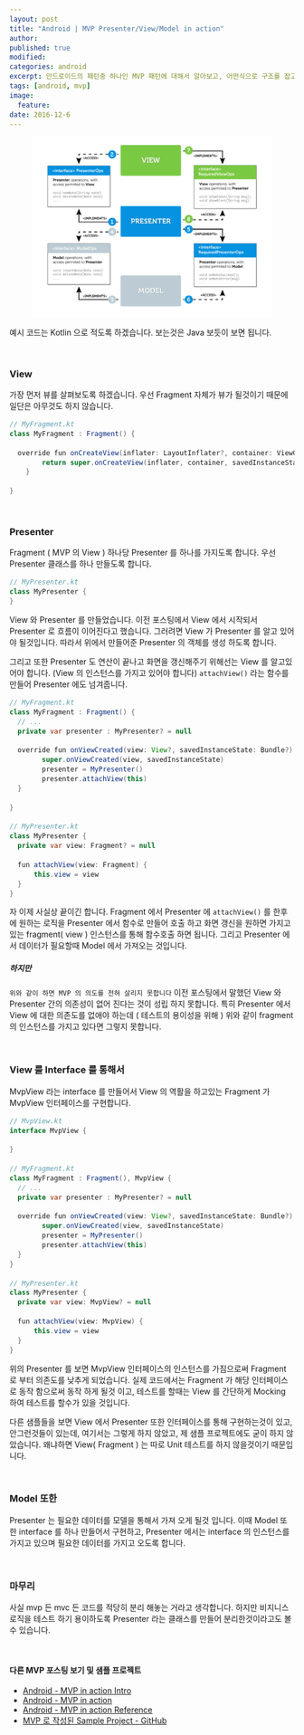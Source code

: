 ```yaml
---
layout: post
title: "Android | MVP Presenter/View/Model in action"
author:
published: true
modified:
categories: android
excerpt: 안드로이드의 패턴중 하나인 MVP 패턴에 대해서 알아보고, 어떤식으로 구조를 잡고 코드를 구현해 나가야 되는지 코드를 통해서 차근차근 살펴봅시다. 이번에는 Presenter/View/Model 에 관한 이야기 입니다.
tags: [android, mvp]
image:
  feature:
date: 2016-12-6
---
```

<figure>
	<img src="/images/posting_mvp/ig_mvp_01.png" alt="image">
</figure>

예시 코드는 Kotlin 으로 적도록 하겠습니다. 보는것은 Java 보듯이 보면 됩니다.

<br>

### View
가장 먼저 뷰를 살펴보도록 하겠습니다.
우선 Fragment 자체가 뷰가 될것이기 때문에 일단은 아무것도 하지 않습니다.

``` java
// MyFragment.kt
class MyFragment : Fragment() {

  override fun onCreateView(inflater: LayoutInflater?, container: ViewGroup?, savedInstanceState: Bundle?): View? {
        return super.onCreateView(inflater, container, savedInstanceState)
    }

}
```

<br>

### Presenter
Fragment ( MVP 의 View ) 하나당 Presenter 를 하나를 가지도록 합니다. 우선 Presenter 클래스를 하나 만들도록 합니다.

``` java
// MyPresenter.kt
class MyPresenter {
}
```

View 와 Presenter 를 만들었습니다. 이전 포스팅에서 View 에서 시작되서 Presenter 로 흐름이 이어진다고 했습니다. 그러려면 View 가 Presenter 를 알고 있어야 될것입니다. 따라서 위에서 만들어준 Presenter 의 객체를 생성 하도록 합니다.

그리고 또한 Presenter 도 연산이 끝나고 화면을 갱신해주기 위해선는 View 를 알고있어야 합니다. (View 의 인스턴스를 가지고 있어야 합니다) `attachView()` 라는 함수를 만들어 Presenter 에도 넘겨줍니다.

``` java
// MyFragment.kt
class MyFragment : Fragment() {
  // ...
  private var presenter : MyPresenter? = null

  override fun onViewCreated(view: View?, savedInstanceState: Bundle?) {
        super.onViewCreated(view, savedInstanceState)
        presenter = MyPresenter()
        presenter.attachView(this)
  }

}

// MyPresenter.kt
class MyPresenter {
  private var view: Fragment? = null

  fun attachView(view: Fragment) {
      this.view = view
  }
}
```

자 이제 사실상 끝이긴 합니다. Fragment 에서 Presenter 에 `attachView()` 를 한후에 원하는 로직을 Presenter 에서 함수로 만들어 호출 하고 화면 갱신을 원하면 가지고 있는 fragment( view ) 인스턴스를 통해 함수호출 하면 됩니다. 그리고 Presenter 에서 데이터가 필요할때 Model 에서 가져오는 것입니다.

##### 하지만
`위와 같이 하면 MVP 의 의도를 전혀 살리지 못합니다` 이전 포스팅에서 말했던 View 와 Presenter 간의 의존성이 없어 진다는 것이 성립 하지 못합니다. 특히 Presenter 에서 View 에 대한 의존도를 없애야 하는데 ( 테스트의 용이성을 위해 ) 위와 같이 fragment 의 인스턴스를 가지고 있다면 그렇지 못합니다.

<br>

### View 를 Interface 를 통해서
MvpView 라는 interface 를 만들어서 View 의 역활을 하고있는 Fragment 가 MvpView 인터페이스를 구현합니다.

``` java
// MvpView.kt
interface MvpView {

}

// MyFragment.kt
class MyFragment : Fragment(), MvpView {
  // ...
  private var presenter : MyPresenter? = null

  override fun onViewCreated(view: View?, savedInstanceState: Bundle?) {
        super.onViewCreated(view, savedInstanceState)
        presenter = MyPresenter()
        presenter.attachView(this)
  }
}

// MyPresenter.kt
class MyPresenter {
  private var view: MvpView? = null

  fun attachView(view: MvpView) {
      this.view = view
  }
}
```

위의 Presenter 를 보면 MvpView 인터페이스의 인스턴스를 가짐으로써 Fragment 로 부터 의존도를 낮추게 되었습니다. 실제 코드에서는 Fragment 가 해당 인터페이스로 동작 함으로써 동작 하게 될것 이고, 테스트를 할때는 View 를 간단하게 Mocking 하여 테스트를 할수가 있을 것입니다.

다른 샘플들을 보면 View 에서 Presenter 또한 인터페이스를 통해 구현하는것이 있고, 안그런것들이 있는데, 여기서는 그렇게 하지 않았고, 제 샘플 프로젝트에도 굳이 하지 않았습니다. 왜냐하면 View( Fragment ) 는 따로 Unit 테스트를 하지 않을것이기 때문입니다.

<br>

### Model 또한
Presenter 는 필요한 데이터를 모델을 통해서 가져 오게 될것 입니다. 이때 Model 또한 interface 를 하나 만들어서 구현하고, Presenter 에서는 interface 의 인스턴스를 가지고 있으며 필요한 데이터를 가지고 오도록 합니다.

<br>

### 마무리
사실 mvp 든 mvc 든 코드를 적당히 분리 해놓는 거라고 생각합니다. 하지만 비지니스 로직을 테스트 하기 용이하도록 Presenter 라는 클래스를 만들어 분리한것이라고도 볼수 있습니다.

<br>

#### 다른 MVP 포스팅 보기 및 샘플 프로젝트
- [Android - MVP in action Intro](http://moka-a.github.io/android/android-mvp/)
- [Android - MVP in action](http://moka-a.github.io/android/android-mvp-02/)
- [Android - MVP in action Reference](http://moka-a.github.io/android/android-mvp-03/)
- [MVP 로 작성된 Sample Project - GitHub](https://github.com/moka-a/moka-sample-android)

<br>
